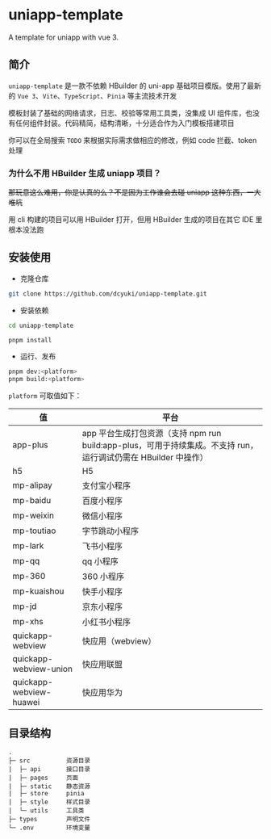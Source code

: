 # uniapp-template

A template for uniapp with vue 3.

## 简介

`uniapp-template` 是一款不依赖 HBuilder 的 uni-app 基础项目模版。使用了最新的 `Vue 3`、`Vite`、`TypeScript`、`Pinia` 等主流技术开发

模板封装了基础的网络请求，日志、校验等常用工具类，没集成 UI 组件库，也没有任何组件封装。代码精简，结构清晰，十分适合作为入门模板搭建项目

你可以在全局搜索 `TODO` 来根据实际需求做相应的修改，例如 code 拦截、token 处理

### 为什么不用 HBuilder 生成 uniapp 项目？

~~那玩意这么难用，你是认真的么？不是因为工作谁会去碰 uniapp 这种东西，一大堆坑~~

用 cli 构建的项目可以用 HBuilder 打开，但用 HBuilder 生成的项目在其它 IDE 里根本没法跑

## 安装使用

- 克隆仓库

```bash
git clone https://github.com/dcyuki/uniapp-template.git
```

- 安装依赖

```bash
cd uniapp-template

pnpm install
```

- 运行、发布

```bash
pnpm dev:<platform>
pnpm build:<platform>
```

`platform` 可取值如下：

|值|平台|
|--|--|
|app-plus|app 平台生成打包资源（支持 npm run build:app-plus，可用于持续集成。不支持 run，运行调试仍需在 HBuilder 中操作）|
|h5|H5|
|mp-alipay|支付宝小程序|
|mp-baidu|百度小程序|
|mp-weixin|微信小程序|
|mp-toutiao|字节跳动小程序|
|mp-lark|飞书小程序|
|mp-qq|qq 小程序|
|mp-360|360 小程序|
|mp-kuaishou|快手小程序|
|mp-jd|京东小程序|
|mp-xhs|小红书小程序|
|quickapp-webview|快应用（webview）|
|quickapp-webview-union|快应用联盟|
|quickapp-webview-huawei|快应用华为|

## 目录结构

```text
.
├─ src          资源目录
|  ├─ api       接口目录
|  ├─ pages     页面
|  ├─ static    静态资源
|  ├─ store     pinia
|  ├─ style     样式目录
|  └─ utils     工具类
├─ types        声明文件
└─ .env         环境变量
```
